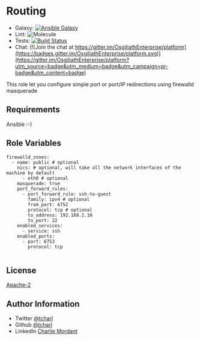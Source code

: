 Routing
=========

* Galaxy: [![Ansible Galaxy](https://img.shields.io/badge/galaxy-tcharl.ansible_routing-660198.svg?style=flat)](https://galaxy.ansible.com/tcharl/ansible_routing)
* Lint: ![Molecule](https://github.com/OsgiliathEnterprise/ansible-routing/workflows/Molecule/badge.svg)
* Tests: [![Build Status](https://travis-ci.org/OsgiliathEnterprise/ansible-routing.svg?branch=master)](https://travis-ci.org/OsgiliathEnterprise/ansible-routing)
* Chat: [![Join the chat at https://gitter.im/OsgiliathEnterprise/platform](https://badges.gitter.im/OsgiliathEnterprise/platform.svg)](https://gitter.im/OsgiliathEnterprise/platform?utm_source=badge&utm_medium=badge&utm_campaign=pr-badge&utm_content=badge)

This role let you configure simple port or port/IP redirections using firewalld masquerade

Requirements
------------

Ansible :-)

Role Variables
--------------

```
firewalld_zones:
  - name: public # optional
    nics: # optional, will take all the network interfaces of the machine by default
      - eth0 # optional
    masquerade: true
    port_forward_rules:
      - port_forward_rule: ssh-to-guest
        family: ipv4 # optional
        from_port: 6752
        protocol: tcp # optional
        to_address: 192.168.1.10
        to_port: 22
    enabled_services:
      - service: ssh
    enabled_ports:
      - port: 6753
        protocol: tcp 
   
```

License
-------

[Apache-2](https://www.apache.org/licenses/LICENSE-2.0)

Author Information
------------------

* Twitter [@tcharl](https://twitter.com/Tcharl)
* Github [@tcharl](https://github.com/Tcharl)
* LinkedIn [Charlie Mordant](https://www.linkedin.com/in/charlie-mordant-51796a97/)
